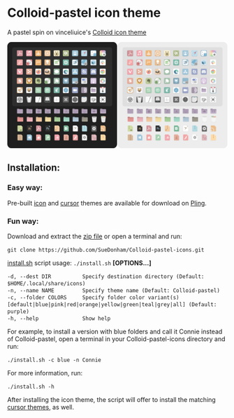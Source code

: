 # Colloid-pastel icon theme
A pastel spin on vinceliuice's [Colloid icon theme](https://github.com/vinceliuice/Colloid-icon-theme)

![1](preview.png)


## Installation:
### Easy way:
Pre-built [icon](https://www.pling.com/p/2139476) and [cursor](https://www.pling.com/p/2139483/) themes are available for download on [Pling](https://www.pling.com/u/sdonham/products).

### Fun way:
Download and extract the [zip file](https://github.com/SueDonham/Colloid-pastel-icons/archive/refs/heads/main.zip) or open a terminal and run: 
```
git clone https://github.com/SueDonham/Colloid-pastel-icons.git
``` 


[install.sh](./install.sh) script usage:  `./install.sh`  **[OPTIONS...]**

```
-d, --dest DIR          Specify destination directory (Default: $HOME/.local/share/icons)
-n, --name NAME         Specify theme name (Default: Colloid-pastel)
-c, --folder COLORS     Specify folder color variant(s) [default|blue|pink|red|orange|yellow|green|teal|grey|all] (Default: purple)
-h, --help              Show help
```
For example, to install a version with blue folders and call it Connie instead of Colloid-pastel, open a terminal in your Colloid-pastel-icons directory and run:
```
./install.sh -c blue -n Connie
```

For more information, run:
```
./install.sh -h
```

After installing the icon theme, the script will offer to install the matching [cursor themes](cursors/README.md), as well.
